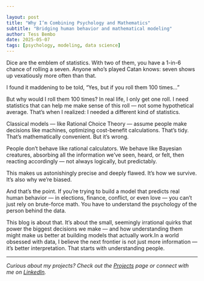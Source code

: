 ```yaml
---

layout: post
title: "Why I’m Combining Psychology and Mathematics"
subtitle: "Bridging human behavior and mathematical modeling"
author: Tess Bembo
date: 2025-05-07
tags: [psychology, modeling, data science]
---
```


Dice are the emblem of statistics. With two of them, you have a 1-in-6 chance of rolling a seven. Anyone who’s played Catan knows: seven shows up vexatiously more often than that.

I found it maddening to be told, “Yes, but if you roll them 100 times…”

But why would I roll them 100 times? In real life, I only get one roll. I need statistics that can help me make sense of this roll — not some hypothetical average. That’s when I realized: I needed a different kind of statistics.

Classical models — like Rational Choice Theory — assume people make decisions like machines, optimizing cost-benefit calculations. That’s tidy. That’s mathematically convenient. But it’s wrong.

People don’t behave like rational calculators. We behave like Bayesian creatures, absorbing all the information we’ve seen, heard, or felt, then reacting accordingly — not always logically, but predictably.

This makes us astonishingly precise and deeply flawed. It’s how we survive. It’s also why we’re biased.

And that’s the point. If you’re trying to build a model that predicts real human behavior — in elections, finance, conflict, or even love — you can’t just rely on brute-force math. You have to understand the psychology of the person behind the data.

This blog is about that. It’s about the small, seemingly irrational quirks that power the biggest decisions we make — and how understanding them might make us better at building models that actually work.In a world obsessed with data, I believe the next frontier is not just more information — it’s better interpretation. That starts with understanding people.

---

*Curious about my projects? Check out the [Projects](/projects) page or connect with me on [LinkedIn](https://linkedin.com/in/tess-bembo).*
